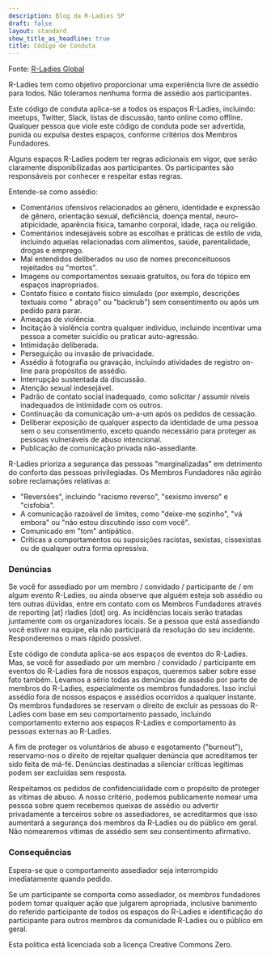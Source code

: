 ```yaml
---
description: Blog da R-Ladies SP
draft: false
layout: standard
show_title_as_headline: true
title: Código de Conduta
---
```


Fonte: [R-Ladies Global](https://github.com/rladies/.github/blob/master/CODE_OF_CONDUCT.md#Portuguese)


R-Ladies tem como objetivo proporcionar uma experiência livre de assédio para todos. Não toleramos nenhuma forma de assédio aos participantes.

Este código de conduta aplica-se a todos os espaços R-Ladies, incluindo: meetups, Twitter, Slack, listas de discussão, tanto online como offline. Qualquer pessoa que viole este código de conduta pode ser advertida, punida ou expulsa destes espaços, conforme critérios dos Membros Fundadores.

Alguns espaços R-Ladies podem ter regras adicionais em vigor, que serão claramente disponibilizadas aos participantes. Os participantes são responsáveis ​​por conhecer e respeitar estas regras.

Entende-se como assédio:

* Comentários ofensivos relacionados ao gênero, identidade e expressão de gênero, orientação sexual, deficiência, doença mental, neuro-atipicidade, aparência física, tamanho corporal, idade, raça ou religião.
* Comentários indesejáveis ​​sobre as escolhas e práticas de estilo de vida, incluindo aquelas relacionadas com alimentos, saúde, parentalidade, drogas e emprego.
* Mal entendidos deliberados ou uso de nomes preconceituosos rejeitados ou "mortos".
* Imagens ou comportamentos sexuais gratuitos, ou fora do tópico em espaços inapropriados.
* Contato físico e contato físico simulado (por exemplo, descrições textuais como " abraço" ou "backrub") sem consentimento ou após um pedido para parar.
* Ameaças de violência.
* Incitação à violência contra qualquer indivíduo, incluindo incentivar uma pessoa a cometer suicídio ou praticar auto-agressão.
* Intimidação deliberada.
* Perseguição ou invasão de privacidade.
* Assédio à fotografia ou gravação, incluindo atividades de registro on-line para propósitos de assédio.
* Interrupção sustentada da discussão.
* Atenção sexual indesejável.
* Padrão de contato social inadequado, como solicitar / assumir níveis inadequados de intimidade com os outros.
* Continuação da comunicação um-a-um após os pedidos de cessação.
* Deliberar exposição de qualquer aspecto da identidade de uma pessoa sem o seu consentimento, exceto quando necessário para proteger as pessoas vulneráveis ​​de abuso intencional.
* Publicação de comunicação privada não-assediante.

R-Ladies prioriza a segurança das pessoas "marginalizadas" em detrimento do conforto das pessoas privilegiadas. Os Membros Fundadores não agirão sobre reclamações relativas a:

* "Reversões", incluindo "racismo reverso", "sexismo inverso" e "cisfobia".
* A comunicação razoável de limites, como "deixe-me sozinho", "vá embora" ou "não estou discutindo isso com você".
* Comunicado em "tom" antipático.
* Críticas a comportamentos ou suposições racistas, sexistas, cissexistas ou de qualquer outra forma opressiva.

### Denúncias

Se você for assediado por um membro / convidado / participante de / em algum evento R-Ladies, ou ainda observe que alguém esteja sob assédio ou tem outras dúvidas, entre em contato com os Membros Fundadores através de reporting [at] rladies [dot] org. As incidências locais serão tratadas juntamente com os organizadores locais. Se a pessoa que está assediando você estiver na equipe, ela não participará da resolução do seu incidente. Responderemos o mais rápido possível.

Este código de conduta aplica-se aos espaços de eventos do R-Ladies. Mas, se você for assediado por um membro / convidado / participante em eventos do R-Ladies fora de nossos espaços, queremos saber sobre esse fato também. Levamos a sério todas as denúncias de assédio por parte de membros do R-Ladies, especialmente os membros fundadores. Isso inclui assédio fora de nossos espaços e assédios ocorridos a qualquer instante. Os membros fundadores se reservam o direito de excluir as pessoas do R-Ladies com base em seu comportamento passado, incluindo comportamento externo aos espaços R-Ladies e comportamento às pessoas externas ao R-Ladies.

A fim de proteger os voluntários de abuso e esgotamento ("burnout"), reservamo-nos o direito de rejeitar qualquer denúncia que acreditamos ter sido feita de má-fé. Denúncias destinadas a silenciar críticas legítimas podem ser excluídas sem resposta.

Respeitamos os pedidos de confidencialidade com o propósito de proteger as vítimas de abuso. A nosso critério, podemos publicamente nomear uma pessoa sobre quem recebemos queixas de assédio ou advertir privadamente a terceiros sobre os assediadores, se acreditarmos que isso aumentará a segurança dos membros da R-Ladies ou do público em geral. Não nomearemos vítimas de assédio sem seu consentimento afirmativo.

### Consequências

Espera-se que o comportamento assediador seja interrompido imediatamente quando pedido.

Se um participante se comporta como assediador, os membros fundadores podem tomar qualquer ação que julgarem apropriada, inclusive banimento do referido participante de todos os espaços do R-Ladies e identificação do participante para outros membros da comunidade R-Ladies ou o público em geral.

Esta política está licenciada sob a licença Creative Commons Zero.
